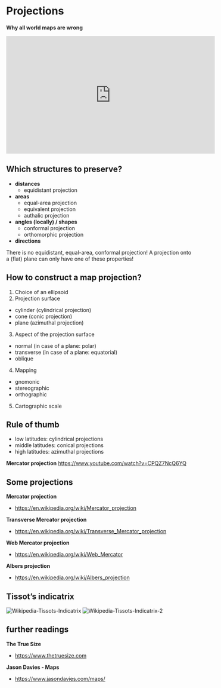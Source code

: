 # Projections


**Why all world maps are wrong**

<iframe width="560" height="315" src="https://www.youtube-nocookie.com/embed/kIID5FDi2JQ?rel=0" frameborder="0" allowfullscreen></iframe>


## Which structures to preserve?

- **distances**
  - equidistant projection
- **areas**
  - equal-area projection
  - equivalent projection
  - authalic projection
- **angles (locally) / shapes**
  - conformal projection
  - orthomorphic projection
- **directions**

There is no equidistant, equal-area, conformal projection!
A projection onto a (flat) plane can only have one of these properties! 


## How to construct a map projection?

1. Choice of an ellipsoid
2. Projection surface
  - cylinder (cylindrical projection)
  - cone (conic projection)
  - plane (azimuthal projection)
3. Aspect of the projection surface
  - normal (in case of a plane: polar)
  - transverse (in case of a plane: equatorial)
  - oblique
4. Mapping
  - gnomonic
  - stereographic
  - orthographic
5. Cartographic scale

## Rule of thumb

- low latitudes: cylindrical projections
- middle latitudes: conical projections
- high latitudes: azimuthal projections


**Mercator projection**
https://www.youtube.com/watch?v=CPQZ7NcQ6YQ


## Some projections

**Mercator projection**
- https://en.wikipedia.org/wiki/Mercator_projection

**Transverse Mercator projection**
- https://en.wikipedia.org/wiki/Transverse_Mercator_projection

**Web Mercator projection**
- https://en.wikipedia.org/wiki/Web_Mercator

**Albers projection**
- https://en.wikipedia.org/wiki/Albers_projection


## Tissot’s indicatrix

![Wikipedia-Tissots-Indicatrix](https://upload.wikimedia.org/wikipedia/commons/0/0e/Tissot_world_from_space.png)
![Wikipedia-Tissots-Indicatrix-2](https://upload.wikimedia.org/wikipedia/commons/8/87/Tissot_mercator.png)


## further readings

**The True Size**
- https://www.thetruesize.com

**Jason Davies - Maps**
- https://www.jasondavies.com/maps/
<br/>

